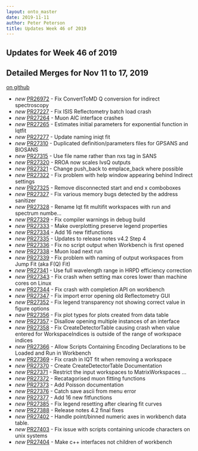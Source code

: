 ```yaml
---
layout: onto_master
date: 2019-11-11
author: Peter Peterson
title: Updates Week 46 of 2019
---
```

Updates for Week 46 of 2019
---------------------------

Detailed Merges for Nov 11 to 17, 2019
--------------------------------------
[on github](https://github.com/mantidproject/mantid/pulls?q=is%3Apr+merged%3A2019-11-12..2019-11-17)

* *new* [PR26972](https://github.com/mantidproject/mantid/pull/26972) - Fix ConvertToMD Q conversion for indirect spectroscopy
* *new* [PR27227](https://github.com/mantidproject/mantid/pull/27227) - Fix ISIS Reflectometry batch load crash
* *new* [PR27264](https://github.com/mantidproject/mantid/pull/27264) - Muon AlC interface crashes
* *new* [PR27265](https://github.com/mantidproject/mantid/pull/27265) - Estimates initial parameters for exponential function in Iqtfit
* *new* [PR27277](https://github.com/mantidproject/mantid/pull/27277) - Update naming iniqt fit
* *new* [PR27310](https://github.com/mantidproject/mantid/pull/27310) - Duplicated definition/parameters files for GPSANS and BIOSANS
* *new* [PR27315](https://github.com/mantidproject/mantid/pull/27315) - Use file name rather than nxs tag in SANS
* *new* [PR27320](https://github.com/mantidproject/mantid/pull/27320) - RROA now scales IvsQ outputs
* *new* [PR27321](https://github.com/mantidproject/mantid/pull/27321) - Change push_back to emplace_back where possible
* *new* [PR27322](https://github.com/mantidproject/mantid/pull/27322) - Fix problem with help window appearing behind Indirect settings
* *new* [PR27325](https://github.com/mantidproject/mantid/pull/27325) - Remove disconnected start and end x comboboxes
* *new* [PR27327](https://github.com/mantidproject/mantid/pull/27327) - Fix various memory bugs detected by the address sanitizer
* *new* [PR27328](https://github.com/mantidproject/mantid/pull/27328) - Rename Iqt fit multifit workspaces with run and spectrum numbe…
* *new* [PR27329](https://github.com/mantidproject/mantid/pull/27329) - Fix compiler warnings in debug build
* *new* [PR27333](https://github.com/mantidproject/mantid/pull/27333) - Make overplotting preserve legend properties
* *new* [PR27334](https://github.com/mantidproject/mantid/pull/27334) - Add 16 new fitfunctions
* *new* [PR27335](https://github.com/mantidproject/mantid/pull/27335) - Updates to release notes v4.2 Step 4
* *new* [PR27336](https://github.com/mantidproject/mantid/pull/27336) - Fix no script output when Workbench is first opened
* *new* [PR27338](https://github.com/mantidproject/mantid/pull/27338) - Muon load next run
* *new* [PR27339](https://github.com/mantidproject/mantid/pull/27339) - Fix problem with naming of output workspaces from Jump Fit (aka F(Q) Fit)
* *new* [PR27341](https://github.com/mantidproject/mantid/pull/27341) - Use full wavelength range in HRPD efficiency correction
* *new* [PR27343](https://github.com/mantidproject/mantid/pull/27343) - Fix crash when setting max cores lower than machine cores on Linux
* *new* [PR27344](https://github.com/mantidproject/mantid/pull/27344) - Fix crash with completion API on workbench
* *new* [PR27347](https://github.com/mantidproject/mantid/pull/27347) - Fix import error opening old Reflectometry GUI
* *new* [PR27352](https://github.com/mantidproject/mantid/pull/27352) - Fix legend transparency not showing correct value in figure options
* *new* [PR27356](https://github.com/mantidproject/mantid/pull/27356) - Fix plot types for plots created from data table
* *new* [PR27357](https://github.com/mantidproject/mantid/pull/27357) - Disallow opening multiple instances of an interface
* *new* [PR27358](https://github.com/mantidproject/mantid/pull/27358) - Fix CreateDetectorTable causing crash when value entered for WorkspaceIndices is outside of the range of workspace indices
* *new* [PR27366](https://github.com/mantidproject/mantid/pull/27366) - Allow Scripts Containing Encoding Declarations to be Loaded and Run in Workbench
* *new* [PR27369](https://github.com/mantidproject/mantid/pull/27369) - Fix crash in IQT fit when removing a workspace
* *new* [PR27370](https://github.com/mantidproject/mantid/pull/27370) - Create CreateDetectorTable Documentation
* *new* [PR27371](https://github.com/mantidproject/mantid/pull/27371) - Restrict the input workspaces to MatrixWorkspaces …
* *new* [PR27372](https://github.com/mantidproject/mantid/pull/27372) - Recatagorised muon fitting functions
* *new* [PR27373](https://github.com/mantidproject/mantid/pull/27373) - Add Poisson documentation
* *new* [PR27376](https://github.com/mantidproject/mantid/pull/27376) - Catch save ascii from menu error
* *new* [PR27377](https://github.com/mantidproject/mantid/pull/27377) - Add 16 new fitfunctions
* *new* [PR27385](https://github.com/mantidproject/mantid/pull/27385) - Fix legend resetting after clearing fit curves
* *new* [PR27388](https://github.com/mantidproject/mantid/pull/27388) - Release notes 4.2 final fixes
* *new* [PR27402](https://github.com/mantidproject/mantid/pull/27402) - Handle point/binned numeric axes in workbench data table.
* *new* [PR27403](https://github.com/mantidproject/mantid/pull/27403) - Fix issue with scripts containing unicode characters on unix systems
* *new* [PR27404](https://github.com/mantidproject/mantid/pull/27404) - Make c++ interfaces not children of workbench
